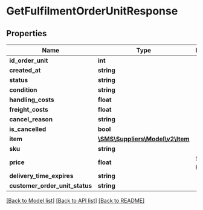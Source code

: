 # GetFulfilmentOrderUnitResponse

## Properties
Name | Type | Description | Notes
------------ | ------------- | ------------- | -------------
**id_order_unit** | **int** |  | 
**created_at** | **string** |  | 
**status** | **string** |  | 
**condition** | **string** |  | 
**handling_costs** | **float** |  | [optional] 
**freight_costs** | **float** |  | [optional] 
**cancel_reason** | **string** |  | 
**is_cancelled** | **bool** |  | 
**item** | [**\SMS\Suppliers\Model\v2\Item**](Item.md) |  | 
**sku** | **string** |  | 
**price** | **float** | Supplier price | 
**delivery_time_expires** | **string** |  | 
**customer_order_unit_status** | **string** |  | [optional] 

[[Back to Model list]](../../../README.md#documentation-for-models) [[Back to API list]](../../../README.md#documentation-for-api-endpoints) [[Back to README]](../../../README.md)


